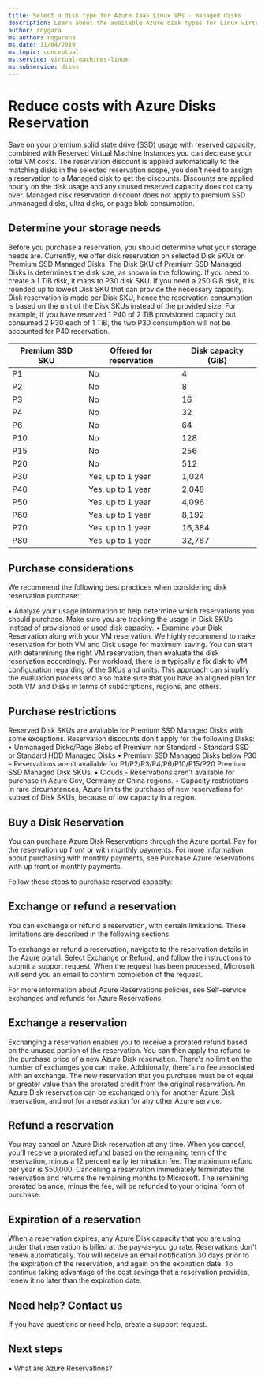```yaml
---
title: Select a disk type for Azure IaaS Linux VMs - managed disks
description: Learn about the available Azure disk types for Linux virtual machines, including ultra disks, premium SSDs, standard SSDs, and Standard HDDs.
author: roygara
ms.author: rogarana
ms.date: 11/04/2019
ms.topic: conceptual
ms.service: virtual-machines-linux
ms.subservice: disks
---
```


# Reduce costs with Azure Disks Reservation

Save on your premium solid state drive (SSD) usage with reserved capacity, combined with Reserved Virtual Machine Instances you can decrease your total VM costs. The reservation discount is applied automatically to the matching disks in the selected reservation scope, you don't need to assign a reservation to a Managed disk to get the discounts. Discounts are applied hourly on the disk usage and any unused reserved capacity does not carry over. Managed disk reservation discount does not apply to premium SSD unmanaged disks, ultra disks, or page blob consumption.

## Determine your storage needs

Before you purchase a reservation, you should determine what your storage needs are. Currently, we offer disk reservation on selected Disk SKUs on Premium SSD Managed Disks. The Disk SKU of Premium SSD Managed Disks is determines the disk size, as shown in the following. If you need to create a 1 TiB disk, it maps to P30 disk SKU. If you need a 250 GiB disk, it is rounded up to lowest Disk SKU that can provide the necessary capacity. Disk reservation is made per Disk SKU, hence the reservation consumption is based on the unit of the Disk SKUs instead of the provided size. For example, if you have reserved 1 P40 of 2 TiB provisioned capacity but consumed 2 P30 each of 1 TiB, the two P30 consumption will not be accounted for P40 reservation. 


|Premium SSD SKU  |Offered for reservation  |Disk capacity (GiB) |
|---------|---------|---------|
|P1     |No         |4         |
|P2     |No         |8         |
|P3     |No         |16         |
|P4     |No         |32         |
|P6     |No         |64         |
|P10     |No         |128         |
|P15     |No         |256         |
|P20     |No         |512         |
|P30     |Yes, up to 1 year         |1,024         |
|P40     |Yes, up to 1 year         |2,048         |
|P50     |Yes, up to 1 year         |4,096         |
|P60     |Yes, up to 1 year         |8,192         |
|P70     |Yes, up to 1 year         |16,384         |
|P80     |Yes, up to 1 year         |32,767         |


## Purchase considerations

We recommend the following best practices when considering disk reservation purchase:

•	Analyze your usage information to help determine which reservations you should purchase. Make sure you are tracking the usage in Disk SKUs instead of provisioned or used disk capacity. 
•	Examine your Disk Reservation along with your VM reservation. We highly recommend to make reservation for both VM and Disk usage for maximum saving. You can start with determining the right VM reservation, then evaluate the disk reservation accordingly. Per workload, there is a typically a fix disk to VM configuration regarding of the SKUs and units. This approach can simplify the evaluation process and also make sure that you have an aligned plan for both VM and Disks in terms of subscriptions, regions, and others. 

## Purchase restrictions

Reserved Disk SKUs are available for Premium SSD Managed Disks with some exceptions. Reservation discounts don't apply for the following Disks:
•	Unmanaged Disks/Page Blobs of Premium nor Standard
•	Standard SSD or Standard HDD Managed Disks
•	Premium SSD Managed Disks below P30 – Reservations aren’t available for P1/P2/P3/P4/P6/P10/P15/P20 Premium SSD Managed Disk SKUs.
•	Clouds - Reservations aren't available for purchase in Azure Gov, Germany or China regions.
•	Capacity restrictions - In rare circumstances, Azure limits the purchase of new reservations for subset of Disk SKUs, because of low capacity in a region.

## Buy a Disk Reservation

You can purchase Azure Disk Reservations through the Azure portal. Pay for the reservation up front or with monthly payments. For more information about purchasing with monthly payments, see Purchase Azure reservations with up front or monthly payments.

Follow these steps to purchase reserved capacity:

<Portal Purchase Workflow>

## Exchange or refund a reservation

You can exchange or refund a reservation, with certain limitations. These limitations are described in the following sections.

To exchange or refund a reservation, navigate to the reservation details in the Azure portal. Select Exchange or Refund, and follow the instructions to submit a support request. When the request has been processed, Microsoft will send you an email to confirm completion of the request.

For more information about Azure Reservations policies, see Self-service exchanges and refunds for Azure Reservations.

## Exchange a reservation

Exchanging a reservation enables you to receive a prorated refund based on the unused portion of the reservation. You can then apply the refund to the purchase price of a new Azure Disk reservation.
There's no limit on the number of exchanges you can make. Additionally, there's no fee associated with an exchange. The new reservation that you purchase must be of equal or greater value than the prorated credit from the original reservation. An Azure Disk reservation can be exchanged only for another Azure Disk reservation, and not for a reservation for any other Azure service.

## Refund a reservation

You may cancel an Azure Disk reservation at any time. When you cancel, you'll receive a prorated refund based on the remaining term of the reservation, minus a 12 percent early termination fee. The maximum refund per year is $50,000.
Cancelling a reservation immediately terminates the reservation and returns the remaining months to Microsoft. The remaining prorated balance, minus the fee, will be refunded to your original form of purchase.

## Expiration of a reservation

When a reservation expires, any Azure Disk capacity that you are using under that reservation is billed at the pay-as-you go rate. Reservations don't renew automatically.
You will receive an email notification 30 days prior to the expiration of the reservation, and again on the expiration date. To continue taking advantage of the cost savings that a reservation provides, renew it no later than the expiration date.

## Need help? Contact us

If you have questions or need help, create a support request.

## Next steps

•	What are Azure Reservations?
